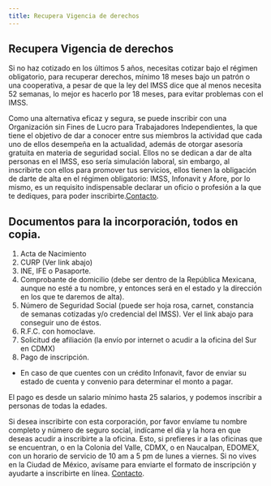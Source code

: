 ```yaml
---
title: Recupera Vigencia de derechos 
---
```


## Recupera Vigencia de derechos 

Si no haz cotizado en los últimos 5 años, necesitas cotizar bajo el régimen obligatorio, para recuperar derechos, mínimo 18 meses bajo un patrón o una cooperativa, a pesar de que la ley del IMSS dice que al menos necesita 52 semanas, lo mejor es hacerlo por 18 meses, para evitar problemas con el IMSS. 

Como una alternativa eficaz y segura, se puede inscribir con una Organización sin Fines de Lucro para Trabajadores Independientes, la que tiene el objetivo de dar a conocer entre sus miembros la actividad que cada uno de ellos desempeña en la actualidad, además de otorgar asesoría gratuita en materia de seguridad social. Ellos no se dedican a dar de alta personas en el IMSS, eso sería simulación laboral, sin embargo, al inscribirte con ellos para promover tus servicios, ellos tienen la obligación de darte de alta en el régimen obligatorio: IMSS, Infonavit y Afore, por lo mismo, es un requisito indispensable declarar un oficio o profesión a la que te dediques, para poder inscribirte.[Contacto](2018/03/contacto.html).

## Documentos para la incorporación, todos en copia.

1.	Acta de Nacimiento
2.	CURP (Ver link abajo)
3.	INE, IFE o Pasaporte. 
4.	Comprobante de domicilio (debe ser dentro de la República Mexicana, aunque no esté a tu nombre, y entonces será en el estado y la dirección en los que te daremos de alta). 
5.	Número de Seguridad Social (puede ser hoja rosa, carnet, constancia de semanas cotizadas y/o credencial del IMSS). Ver el link abajo para conseguir uno de éstos. 
6.	R.F.C. con homoclave.
7.	 Solicitud de afiliación (la envío por internet o acudir a la oficina del Sur en CDMX)
8.	Pago de inscripción.

- En caso de que cuentes con un crédito Infonavit, favor de enviar su estado de cuenta y convenio para determinar el monto a pagar.

El pago es desde un salario mínimo hasta 25 salarios, y podemos inscribir a personas de todas la edades. 

Si desea inscribirte con esta corporación, por favor envíame tu nombre completo y número de seguro social, indícame el día y la hora en que deseas acudir a inscribirte a la oficina. Esto, si prefieres ir a las oficinas que se encuentran, o en la Colonia del Valle, CDMX, o en Naucalpan, EDOMEX, con un horario de servicio de 10 am a 5 pm de lunes a viernes. Si no vives en la Ciudad de México, avísame para enviarte el formato de inscripción y ayudarte a inscribirte en línea. [Contacto](2018/03/contacto.md).
